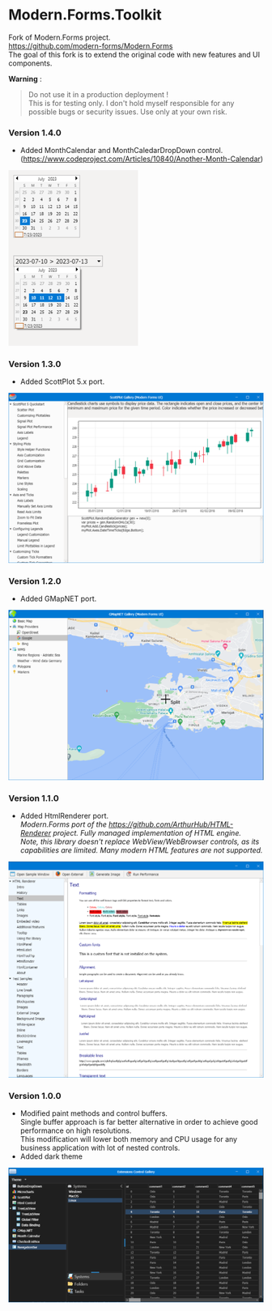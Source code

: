 # Modern.Forms.Toolkit

Fork of Modern.Forms project.  
https://github.com/modern-forms/Modern.Forms  
The goal of this fork is to extend the original code with new features and UI components.

**Warning**  :  
> Do not use it in a production deployment !  
> This is for testing only. I don't hold myself responsible for any possible bugs or security issues. Use only at your own risk.
  


### Version 1.4.0
- Added MonthCalendar and MonthCaledarDropDown control.  
(https://www.codeproject.com/Articles/10840/Another-Month-Calendar)  
<img src="img/calendar.png" width="256"/>

### Version 1.3.0
- Added ScottPlot 5.x port.  
<img src="img/scottplot.png" width="512"/>

### Version 1.2.0
- Added GMapNET port.  
<img src="img/gmap.png" width="512"/>

### Version 1.1.0
- Added HtmlRenderer port.  
*Modern.Forms port of the https://github.com/ArthurHub/HTML-Renderer project. Fully managed implementation of HTML engine.  
Note, this library doesn't replace WebView/WebBrowser controls, as its capabilities are limited. Many modern HTML features are not supported.*  
<img src="img/htmlrenderer.png" width="512"/>

### Version 1.0.0
- Modified paint methods and control buffers.  
Single buffer approach is far better alternative in order to achieve good performance on high resolutions.  
This modification will lower both memory and CPU usage for any business application with lot of nested controls.
- Added dark theme  
<img src="img/dark_theme.png" width="512"/>
